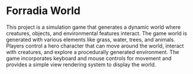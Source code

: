 # Forradia World

This project is a simulation game that generates a dynamic world where creatures, objects, and environmental features interact. The game world is generated with various elements like grass, water, trees, and animals. Players control a hero character that can move around the world, interact with creatures, and explore a procedurally generated environment. The game incorporates keyboard and mouse controls for movement and provides a simple view rendering system to display the world.
